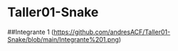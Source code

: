 # Taller01-Snake

##Integrante 1 
(https://github.com/andresACF/Taller01-Snake/blob/main/Integrante%201.png)